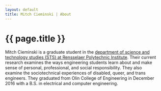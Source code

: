 ```yaml
---
layout: default
title: Mitch Cieminski | About
---
```

# {{ page.title }}

Mitch Cieminski is a graduate student in the [department of science and technology studies (STS) at Rensselaer Polytechnic Institute](http://www.sts.rpi.edu/pl/phd-students-938). Their current research examines the ways engineering students learn about and make sense of personal, professional, and social responsibility. They also examine the sociotechnical experiences of disabled, queer, and trans engineers. They graduated from Olin College of Engineering in December 2016 with a B.S. in electrical and computer engineering.
